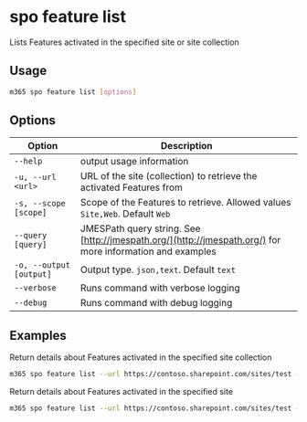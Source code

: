 # spo feature list

Lists Features activated in the specified site or site collection

## Usage

```sh
m365 spo feature list [options]
```

## Options

Option|Description
------|-----------
`--help`|output usage information
`-u, --url <url>`|URL of the site (collection) to retrieve the activated Features from
`-s, --scope [scope]`|Scope of the Features to retrieve. Allowed values `Site,Web`. Default `Web`
`--query [query]`|JMESPath query string. See [http://jmespath.org/](http://jmespath.org/) for more information and examples
`-o, --output [output]`|Output type. `json,text`. Default `text`
`--verbose`|Runs command with verbose logging
`--debug`|Runs command with debug logging

## Examples

Return details about Features activated in the specified site collection

```sh
m365 spo feature list --url https://contoso.sharepoint.com/sites/test --scope Site
```

Return details about Features activated in the specified site

```sh
m365 spo feature list --url https://contoso.sharepoint.com/sites/test --scope Web
```
